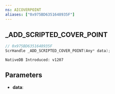 ```yaml
---
ns: AICOVERPOINT
aliases: ["0x975BD6351648935F"]
---
```

## _ADD_SCRIPTED_COVER_POINT

```c
// 0x975BD6351648935F
ScrHandle _ADD_SCRIPTED_COVER_POINT(Any* data);
```

```
NativeDB Introduced: v1207
```

## Parameters
* **data**:
